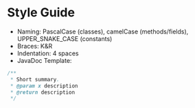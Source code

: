 # Style Guide

- Naming: PascalCase (classes), camelCase (methods/fields), UPPER_SNAKE_CASE (constants)
- Braces: K&R
- Indentation: 4 spaces
- JavaDoc Template:
```java
/**
 * Short summary.
 * @param x description
 * @return description
 */
```
